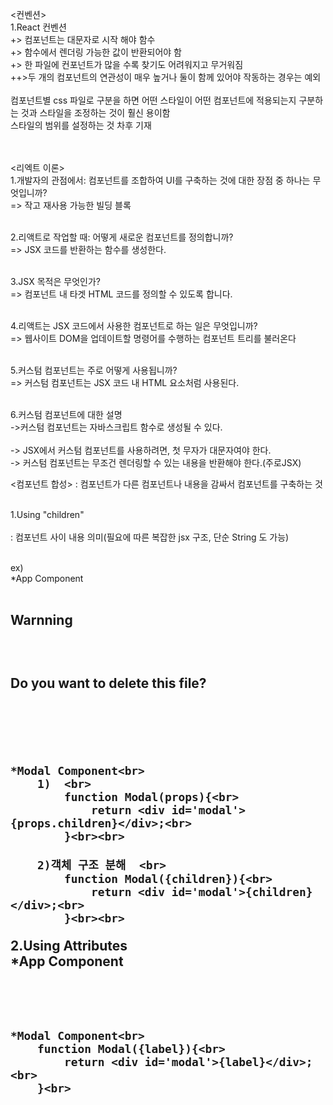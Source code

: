 <컨벤션><BR/>
1.React 컨벤션<BR/>
		+> 컴포넌트는 대문자로 시작 해야 함수<BR/>
		+> 함수에서 렌더링 가능한 값이 반환되어야 함<BR/>
		+> 한 파일에 컨포넌트가 많을 수록 찾기도 어려워지고 무거워짐<BR/>
			++>두 개의 컴포넌트의 연관성이 매우 높거나 둘이 함께 있어야 작동하는 경우는 예외<BR/>
<CSS><BR/>
컴포넌트별 css 파일로 구분을 하면 어떤 스타일이 어떤 컴포넌트에 적용되는지 구분하는 것과 스타일을 조정하는 것이 훨신 용이함<BR/>
스타일의 범위를 설정하는 것 차후 기재<BR/><BR/><BR/>


<리엑트 이론><BR/>
1.개발자의 관점에서: 컴포넌트를 조합하여 UI를 구축하는 것에 대한 장점 중 하나는 무엇입니까?<BR/>
	=> 작고 재사용 가능한 빌딩 블록<BR/><BR/>
	
2.리액트로 작업할 때: 어떻게 새로운 컴포넌트를 정의합니까?<BR/>
	=> JSX 코드를 반환하는 함수를 생성한다.<BR/><BR/>
	
3.JSX 목적은 무엇인가?<BR/>
	=> 컴포넌트 내 타겟 HTML 코드를 정의할 수 있도록 합니다.<BR/><BR/>
	
4.리액트는 JSX 코드에서 사용한 컴포넌트로 하는 일은 무엇입니까?<BR/>
	=> 웹사이트 DOM을 업데이트할 명령어를 수행하는 컴포넌트 트리를 불러온다<BR/><BR/>

5.커스텀 컴포넌트는 주로 어떻게 사용됩니까?<BR/>
	=> 커스텀 컴포넌트는 JSX 코드 내 HTML 요소처럼 사용된다.<BR/><BR/>
	
6.커스텀 컴포넌트에 대한 설명<BR/>
	->커스텀 컴포넌트는 자바스크립트 함수로 생성될 수 있다.<BR/><BR/>
	-> JSX에서 커스텀 컴포넌트를 사용하려면, 첫 무자가 대문자여야 한다.<BR/>
	-> 커스텀 컴포넌트는 무조건 렌더링할 수 있는 내용을 반환해야 한다.(주로JSX)<BR/>






<컴포넌트 합성>
	: 컴포넌트가 다른 컴포넌트나 내용을 감싸서 컴포넌트를 구축하는 것<br><br>

1.Using "children"<br>
<children Prop><br>
	: 컴포넌트 사이  내용 의미(필요에 따른 복잡한 jsx 구조, 단순 String 도 가능)<br><br>
	

ex)<br>
	*App Component<br>
		<Modal><br>
			<h2>Warnning<h2><br>
			<p>Do you want to delete this file?</p><br>
		</Modal><br><br>
		
	*Modal Component<br>
		1)	<br>
			function Modal(props){<br>
				return <div id='modal'>{props.children}</div>;<br>
			}<br><br>
			
		2)객체 구조 분해	<br>
			function Modal({children}){<br>
				return <div id='modal'>{children}</div>;<br>
			}<br><br>
			
2.Using Attributes<br>
	*App Component<br>
		<Modal label='Component'><br>
		</Modal><br><br>
		
	*Modal Component<br>
		function Modal({label}){<br>
			return <div id='modal'>{label}</div>;<br>
		}<br>

